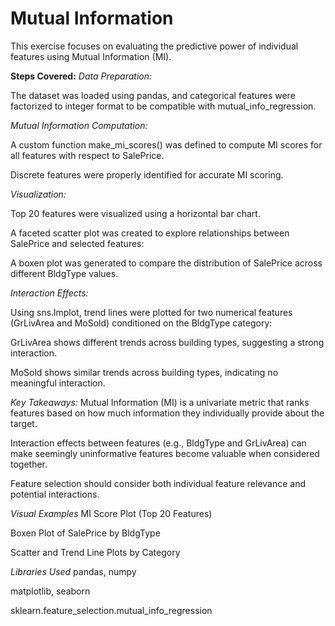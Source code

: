 # Mutual Information

This exercise focuses on evaluating the predictive power of individual features using Mutual Information (MI).

**Steps Covered:**
*Data Preparation:*

The dataset was loaded using pandas, and categorical features were factorized to integer format to be compatible with mutual_info_regression.

*Mutual Information Computation:*

A custom function make_mi_scores() was defined to compute MI scores for all features with respect to SalePrice.

Discrete features were properly identified for accurate MI scoring.

*Visualization:*

Top 20 features were visualized using a horizontal bar chart.

A faceted scatter plot was created to explore relationships between SalePrice and selected features:

A boxen plot was generated to compare the distribution of SalePrice across different BldgType values.

*Interaction Effects:*

Using sns.lmplot, trend lines were plotted for two numerical features (GrLivArea and MoSold) conditioned on the BldgType category:

GrLivArea shows different trends across building types, suggesting a strong interaction.

MoSold shows similar trends across building types, indicating no meaningful interaction.

*Key Takeaways:*
Mutual Information (MI) is a univariate metric that ranks features based on how much information they individually provide about the target.

Interaction effects between features (e.g., BldgType and GrLivArea) can make seemingly uninformative features become valuable when considered together.

Feature selection should consider both individual feature relevance and potential interactions.

*Visual Examples*
MI Score Plot (Top 20 Features)

Boxen Plot of SalePrice by BldgType

Scatter and Trend Line Plots by Category

*Libraries Used*
pandas, numpy

matplotlib, seaborn

sklearn.feature_selection.mutual_info_regression
